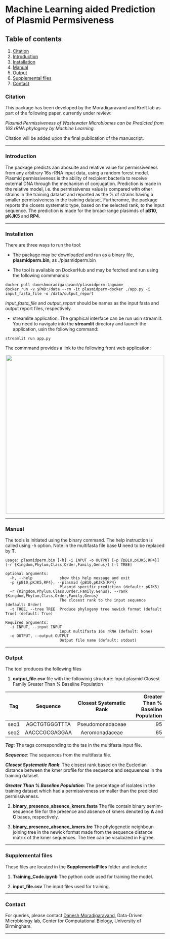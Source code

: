 # Machine Learning aided Prediction of Plasmid Permsiveness 

## Table of contents
1. [Citation](#citation)
2. [Introduction](#content)
3. [Installation](#installation)
4. [Manual](#manual)
5. [Output](#output)
6. [Supplemental files](#package)
7. [Contact](#contact)

### Citation <a name="citation"></a>

This package has been developed by the Moradigaravand and Kreft lab as part of the following paper, currently under review:

*Plasmid Permissiveness of Wastewater Microbiomes can be Predicted from 16S rRNA phylogeny by Machine Learning.*

Citation will be added upon the final publication of the manuscript.

----

### Introduction <a name="content"></a>
The package predicts aan abosulte and relative value for permissiveness from any arbitrary 16s rRNA input data, using a random forest model. Plasmid permissiveness is the ability of recipient bacteria to receive external DNA through the mechanism of conjugation. Prediction is made in the relative model, i.e. the permissivenss value is compared with other strains in the training dataset and reported as the % of strains having a smaller permissiveness in the training dataset. Furtheromre, the package reports the closets systematic type, based on the selected rank, to the input sequence. The prediction is made for the broad-range plasimds of **pB10**, **pKJK5** and **RP4**.  

----
### Installation <a name="installation"></a>

There are three ways to run the tool:

- The package may be downloaded and run as a binary file, **plasmidperm.bin**, as ./plasmidperm.bin

- The tool is available on DockerHub and may be fetched and run using the following commmands:

```
docker pull daneshmoradigaravand/plasmidperm:tagname
docker run -v $PWD:/data --rm -it plasmidperm-docker ./app.py -i input_fasta_file -o /data/output_report
```
*input_fasta_file* and *output_report* should be names as the input fasta and output report files, respectively.

- streamlite application. The graphical interface can be run usin streamlit. You need to navigate into the **streamlit** directory and launch the application, usin the following command:

```
streamlit run app.py
```
The commmand provides a link to the following front web application:

<p align="center">
<img src="https://user-images.githubusercontent.com/35295619/170274133-a3cac858-f320-4444-9426-de689adcf249.png" width="500" />
</p>

----
### Manual <a name="installation"></a>

The tools is initiated using the binary command. The help instruction is called using -h option. Note in the multifasta file base **U** need to be replaced by **T**.   

```
usage: plasmidperm.bin [-h] -i INPUT -o OUTPUT [-p {pB10,pKJK5,RP4}] [-r {Kingdom,Phylum,Class,Order,Family,Genus}] [-t TREE]

optional arguments:
  -h, --help            show this help message and exit
  -p {pB10,pKJK5,RP4}, --plasmid {pB10,pKJK5,RP4}
                        Plasmid specific prediction (default: pKJK5)
  -r {Kingdom,Phylum,Class,Order,Family,Genus}, --rank {Kingdom,Phylum,Class,Order,Family,Genus}
                        The closest rank to the input sequence (default: Order)
  -t TREE, --tree TREE  Produce phylogeny tree newick format (default True) (default: True)

Required arguments:
  -i INPUT, --input INPUT
                        input multifasta 16s rRNA (default: None)
  -o OUTPUT, --output OUTPUT
                        Output file name (default: stdout)

 ```
 
 ----
### Output <a name="output"></a>

The tool produces the following files 

1. **output_file.csv** file with the followinig structure:
 Input	plasmid	Closest Family	Greater Than % Baseline Population

| Tag	          | Sequence      | Closest Systematic Rank  | Greater Than % Baseline Population|
| ------------- |:-------------:| :-----------------------:| ---------------------------------:|
| seq1          | AGCTGTGGGTTTA | Pseudomonadaceae         |               95                  |
| seq2          | AACCCGCGAGGAA | Aeromonadaceae           |               65                  |


***Tag***: The tags corresponding to the tas in the multifasta input file.

***Sequence***: The sequences from the multifasta file.

***Closest Systematic Rank***: The closest rank based on the Eucledian distance between the kmer profile for the sequence and sequuences in the training dataset.

***Greater Than % Baseline Population***: The percentage of isolates in the training dataset which had a permissiveness smmaller than the predicted permissiveness.

2. **binary_presence_absence_kmers.fasta** The file contain binary semim-sequence file for the presence and absence of kmers denoted by **A** and **C** bases, respectively.

3. **binary_presence_absence_kmers.tre** The phylogenetic neighbour-joining tree in the newick format made from the sequence distance matrix of the kmer sequences. The tree can be visulaized in Figtree.

----
### Supplemental files <a name="package"></a>

These files are located in the **SupplementalFiles** folder and include:

1. **Training_Code.ipynb** The python code used for training the model. 

2. **input_file.csv** The input files used for training.

----
### Contact <a name="contact"></a>
For queries, please contact [Danesh Moradigaravand](mailto:d.moradigaravand@bham.ac.uk?subject=[GitHub]), Data-Driven Microbiology lab, Center for Computational Biology, University of Birmingham. 
 


-----
